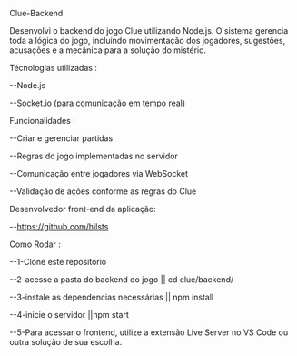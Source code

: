 Clue-Backend 

Desenvolvi o backend do jogo Clue utilizando Node.js. O sistema gerencia toda a lógica do jogo, incluindo movimentação dos jogadores, sugestões, acusações e a mecânica para a solução do mistério.


Técnologias utilizadas : 

  --Node.js

  --Socket.io (para comunicação em tempo real)
  

Funcionalidades :

--Criar e gerenciar partidas

--Regras do jogo implementadas no servidor		

--Comunicação entre jogadores via WebSocket

--Validação de ações conforme as regras do Clue

Desenvolvedor front-end da aplicação:

--https://github.com/hilsts

Como Rodar :

--1-Clone este repositório

--2-acesse a pasta do backend do jogo || cd clue/backend/

--3-instale as dependencias necessárias || npm install

--4-inicie o servidor ||npm start

--5-Para acessar o frontend, utilize a extensão Live Server no VS Code ou outra solução de sua escolha.

